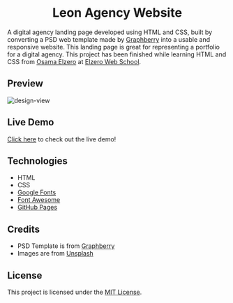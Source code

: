 <h1 align='center'>Leon Agency Website</h1>

A digital agency landing page developed using HTML and CSS, built by converting a PSD web template made by [Graphberry](https://www.graphberry.com/item/leon-psd-agency-template) into a usable and responsive website. This landing page is great for representing a portfolio for a digital agency. This project has been finished while learning HTML and CSS from [Osama Elzero](https://www.linkedin.com/in/osamaelzero) at [Elzero Web School](https://www.youtube.com/@ElzeroWebSchool).

## Preview
![design-view](./Images/preview.png)

## Live Demo
[Click here](https://mohjarabahh.github.io/leon-website) to check out the live demo!

## Technologies
* HTML
* CSS
* [Google Fonts](https://fonts.google.com)
* [Font Awesome](https://fontawesome.com)
* [GitHub Pages](https://pages.github.com)

## Credits
* PSD Template is from [Graphberry](https://www.graphberry.com)
* Images are from [Unsplash](https://unsplash.com)

## License
This project is licensed under the [MIT License](./LICENSE).

